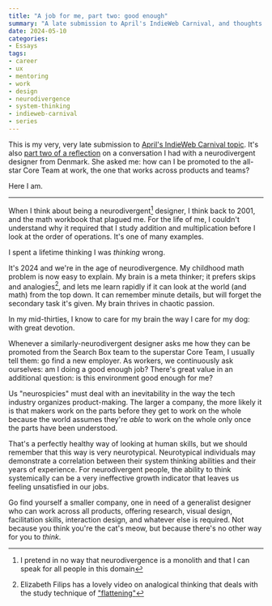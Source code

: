 ```yaml
---
title: "A job for me, part two: good enough"
summary: "A late submission to April's IndieWeb Carnival, and thoughts on system-thinking in the product world"
date: 2024-05-10 
categories:
- Essays
tags:
- career
- ux
- mentoring
- work
- design
- neurodivergence
- system-thinking
- indieweb-carnival
- series
---
```

This is my very, very late submission to [April's IndieWeb Carnival topic](https://risingthumb.xyz/Writing/Blog/IndieWeb_Carnival_of_April). It's also [part two of a reflection](/2024/04/20/a-job-for-me-part-one/) on a conversation I had with a neurodivergent designer from Denmark. She asked me: how can I be promoted to the all-star Core Team at work, the one that works across products and teams? 

Here I am.

---

When I think about being a neurodivergent[^1] designer, I think back to 2001, and the math workbook that plagued me. For the life of me, I couldn't understand why it required that I study addition and multiplication before I look at the order of operations. It's one of many examples.

I spent a lifetime thinking I was _thinking_ wrong.

It's 2024 and we're in the age of neurodivergence. My childhood math problem is now easy to explain. My brain is a meta thinker; it prefers skips and analogies[^2], and lets me learn rapidly if it can look at the world (and math) from the top down. It can remember minute details, but will forget the secondary task it's given. My brain thrives in chaotic passion.

In my mid-thirties, I know to care for my brain the way I care for my dog: with great devotion.

Whenever a similarly-neurodivergent designer asks me how they can be promoted from the Search Box team to the superstar Core Team, I usually tell them: go find a new employer. As workers, we continuously ask ourselves: am I doing a good enough job? There's great value in an additional question: is this environment good enough for me?

Us "neurospicies" must deal with an inevitability in the way the tech industry organizes product-making. The larger a company, the more likely it is that makers work on the parts before they get to work on the whole because the world assumes they're _able_ to work on the whole only once the parts have been understood.

That's a perfectly healthy way of looking at human skills, but we should remember that this way is very neurotypical. Neurotypical individuals may demonstrate a correlation between their system thinking abilities and their years of experience. For neurodivergent people, the ability to think systemically can be a very ineffective growth indicator that leaves us feeling unsatisfied in our jobs.

Go find yourself a smaller company, one in need of a  generalist designer who can work across all products, offering research, visual design, facilitation skills, interaction design, and whatever else is required. Not because you think you're the cat's meow, but because there's no other way for you to _think_.

[^1]: I pretend in no way that neurodivergence is a monolith and that I can speak for all people in this domain
[^2]: Elizabeth Filips has a lovely video on analogical thinking that deals with the study technique of ["flattening"](https://www.youtube.com/watch?v=PjyMdQptGYI)